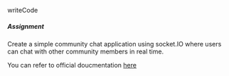 writeCode

##### Assignment

Create a simple community chat application using socket.IO where users can chat with other community members in real time.

You can refer to official doucmentation [here](https://socket.io/get-started/chat)